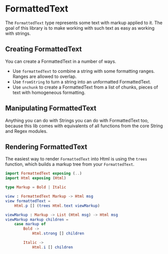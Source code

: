 # FormattedText

The `FormattedText` type represents some text with markup applied to it. The goal of this library is to make working with such text as easy as working with strings.

## Creating FormattedText
You can create a FormattedText in a number of ways.

- Use `formattedText` to combine a string with some formatting ranges. Ranges are allowed to overlap.
- Use `fromString` to turn a string into an unformatted FormattedText.
- Use `unchunk` to create a FormattedText from a list of chunks, pieces of text with homogeneous formatting.

## Manipulating FormattedText
Anything you can do with Strings you can do with FormattedText too,
because this lib comes with equivalents of all functions from the core String and Regex modules.

## Rendering FormattedText
The easiest way to render `FormattedText` into Html is using the `trees` function, which builds a markup tree from your `FormattedText`.

```elm
import FormattedText exposing (..)
import Html exposing (Html)

type Markup = Bold | Italic

view : FormattedText Markup -> Html msg
view formattedText =
    Html.p [] (trees Html.text viewMarkup)

viewMarkup : Markup -> List (Html msg) -> Html msg
viewMarkup markup children =
    case markup of
        Bold ->
            Html.strong [] children

        Italic ->
            Html.i [] children
```

